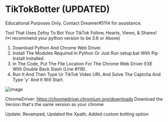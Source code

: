 # TikTokBotter (UPDATED)
Educational Purposes Only. Contact Dreamer#5114 for assistance.

Tool That Uses Zefoy To Bot Your TikTok Follow, Hearts, Views, & Shares!\
(*I recommend your python version to be 3.6 or Above)
1. Download Python And Chrome Web Driver.
2. Install The Modules Required In Python Or Just Run setup.bat With Pip Install Installed.
3. In The Code, Put The FIle Location For The Chrome Web Driver EXE With Double Back Slash (Line #118).
4. Run It And Then Type Ur TikTok Video URL And Solve The Captcha And Type 'y' And It Will Start.

![image](https://user-images.githubusercontent.com/80835991/151645326-7f3e1258-dfd2-4dca-9cec-dfe77260f051.png)

ChromeDriver: https://chromedriver.chromium.org/downloads
Download the Version that's the same version as your chrome

Update: Revamped, Updated the Xpath, Added custom botting option
